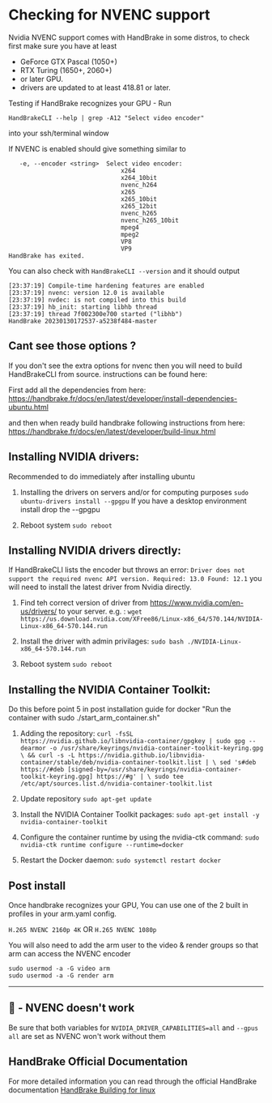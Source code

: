 # Checking for NVENC support
Nvidia NVENC support comes with HandBrake in some distros, to check first make sure you have at least
- GeForce GTX Pascal (1050+)
- RTX Turing (1650+, 2060+) 
- or later GPU.
- drivers are updated to at least 418.81 or later.

Testing if HandBrake recognizes your GPU - Run

`HandBrakeCLI --help | grep -A12 "Select video encoder"`

into your ssh/terminal window

If NVENC is enabled should give something similar to
```
   -e, --encoder <string>  Select video encoder:
                               x264
                               x264_10bit
                               nvenc_h264
                               x265
                               x265_10bit
                               x265_12bit
                               nvenc_h265
                               nvenc_h265_10bit
                               mpeg4
                               mpeg2
                               VP8
                               VP9
HandBrake has exited.
```
You can also check with 
`HandBrakeCLI --version` and it should output

```
[23:37:19] Compile-time hardening features are enabled
[23:37:19] nvenc: version 12.0 is available
[23:37:19] nvdec: is not compiled into this build
[23:37:19] hb_init: starting libhb thread
[23:37:19] thread 7f002300e700 started ("libhb")
HandBrake 20230130172537-a5238f484-master
```

## Cant see those options ?

If you don't see the extra options for nvenc then you will need to build HandBrakeCLI from source.
instructions can be found here: 

First add all the dependencies from here:
https://handbrake.fr/docs/en/latest/developer/install-dependencies-ubuntu.html

and then when ready build handbrake following instructions from here: https://handbrake.fr/docs/en/latest/developer/build-linux.html

## Installing NVIDIA drivers:
Recommended to do immediately after installing ubuntu

1. Installing the drivers on servers and/or for computing purposes
`sudo ubuntu-drivers install --gpgpu`
If you have a desktop environment install drop the --gpgpu

2. Reboot system
`sudo reboot`

## Installing NVIDIA drivers directly:
If HandBrakeCLI lists the encoder but throws an error:
`Driver does not support the required nvenc API version. Required: 13.0 Found: 12.1`
you will need to install the latest driver from Nvidia directly.

1. Find teh correct version of driver from https://www.nvidia.com/en-us/drivers/ to your server.
e.g. : `wget https://us.download.nvidia.com/XFree86/Linux-x86_64/570.144/NVIDIA-Linux-x86_64-570.144.run`

2. Install the driver with admin privilages:
`sudo bash ./NVIDIA-Linux-x86_64-570.144.run`

3. Reboot system
`sudo reboot`

## Installing the NVIDIA Container Toolkit:
Do this before point 5 in post installation guide for docker "Run the container with sudo ./start_arm_container.sh" 

1. Adding the repository:
`curl -fsSL https://nvidia.github.io/libnvidia-container/gpgkey | sudo gpg --dearmor -o /usr/share/keyrings/nvidia-container-toolkit-keyring.gpg \
  && curl -s -L https://nvidia.github.io/libnvidia-container/stable/deb/nvidia-container-toolkit.list | \
    sed 's#deb https://#deb [signed-by=/usr/share/keyrings/nvidia-container-toolkit-keyring.gpg] https://#g' | \
    sudo tee /etc/apt/sources.list.d/nvidia-container-toolkit.list` 
    
2. Update repository
`sudo apt-get update`
4. Install the NVIDIA Container Toolkit packages:
`sudo apt-get install -y nvidia-container-toolkit`

5. Configure the container runtime by using the nvidia-ctk command:
`sudo nvidia-ctk runtime configure --runtime=docker`

6. Restart the Docker daemon:
`sudo systemctl restart docker`


## Post install

Once handbrake recognizes your GPU,
You can use one of the 2 built in profiles in your arm.yaml config.

`H.265 NVENC 2160p 4K` OR `H.265 NVENC 1080p`


You will also need to add the arm user to the video & render groups so that arm can access the NVENC encoder
```
sudo usermod -a -G video arm 
sudo usermod -a -G render arm
```

------
## 🐋 - NVENC doesn't work

Be sure that both variables for `NVIDIA_DRIVER_CAPABILITIES=all`
and `--gpus all` are set as NVENC won't work without them

## HandBrake Official Documentation 
For more detailed information you can read through the official HandBrake documentation [HandBrake Building for linux](https://handbrake.fr/docs/en/1.3.0/developer/build-linux.html)

